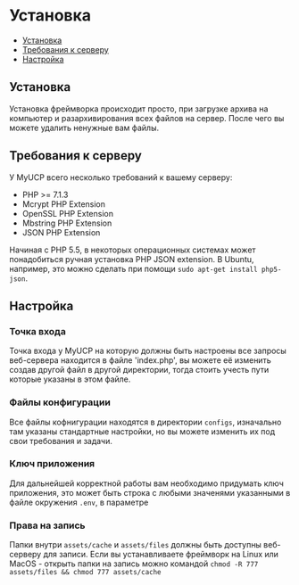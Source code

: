 # Установка

- [Установка](#установка)
- [Требования к серверу](#требования-к-серверу)
- [Настройка](#настройка)


<a name="установка"></a>
## Установка

Установка фреймворка происходит просто, при загрузке архива на компьютер и разархивирования всех файлов на сервер. После чего вы можете удалить ненужные вам файлы.

<a name="требования-к-серверу"></a>
## Требования к серверу

У MyUCP всего несколько требований к вашему серверу:
- PHP >= 7.1.3
- Mcrypt PHP Extension
- OpenSSL PHP Extension
- Mbstring PHP Extension
- JSON PHP Extension

Начиная с PHP 5.5, в некоторых операционных системах может понадобиться ручная установка PHP JSON extension. В Ubuntu, например, это можно сделать при помощи `sudo apt-get install php5-json`.

<a name="настройка"></a>
## Настройка

### Точка входа

Точка входа у MyUCP на которую должны быть настроены все запросы веб-сервера находится в файле 'index.php', вы можете её изменить создав другой файл в другой директории, тогда стоить учесть пути которые указаны в этом файле.

### Файлы конфигурации

Все файлы кофнигурации находятся в директории `configs`, изначально там указаны стандартные настройки, но вы можете изменить их под свои требования и задачи.

### Ключ приложения

Для дальнейшей корректной работы вам необходимо придумать ключ приложения, это может быть строка с любыми значенями указанными в файле окружения `.env`, в параметре

### Права на запись

Папки внутри `assets/cache` и `assets/files` должны быть доступны веб-серверу для записи. Если вы устанавливаете фреймворк на Linux или MacOS - открыть папки на запись можно командой `chmod -R 777 assets/files && chmod 777 assets/cache`